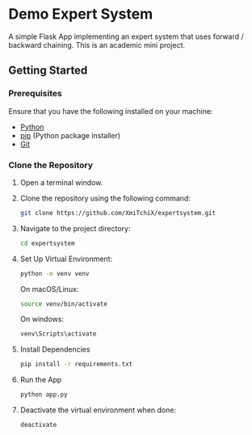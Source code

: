 # Demo Expert System
A simple Flask App implementing an expert system that uses forward / backward chaining. This is an academic mini project.

## Getting Started

### Prerequisites

Ensure that you have the following installed on your machine:

- [Python](https://www.python.org/downloads/)
- [pip](https://pip.pypa.io/en/stable/installation/) (Python package installer)
- [Git](https://git-scm.com/book/en/v2/Getting-Started-Installing-Git)

### Clone the Repository

1. Open a terminal window.

2. Clone the repository using the following command:

   ```bash
   git clone https://github.com/XmiTchiX/expertsystem.git

3. Navigate to the project directory:
   ```bash
   cd expertsystem
4. Set Up Virtual Environment:
   ```bash
   python -m venv venv
   ```
   On macOS/Linux:
   ```bash
   source venv/bin/activate
   ```
   On windows:
   ```bash
   venv\Scripts\activate
   ```
5. Install Dependencies
   ```bash
   pip install -r requirements.txt
6. Run the App
   ```bash
   python app.py
7. Deactivate the virtual environment when done:
   ```bash
   deactivate

